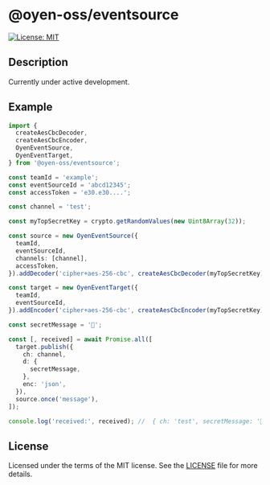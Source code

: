# @oyen-oss/eventsource

[![License: MIT](https://img.shields.io/badge/License-MIT-yellow.svg)](https://opensource.org/licenses/MIT)

## Description

Currently under active development.

## Example

```typescript
import {
  createAesCbcDecoder,
  createAesCbcEncoder,
  OyenEventSource,
  OyenEventTarget,
} from '@oyen-oss/eventsource';

const teamId = 'example';
const eventSourceId = 'abcd12345';
const accessToken = 'e30.e30....';

const channel = 'test';

const myTopSecretKey = crypto.getRandomValues(new Uint8Array(32));

const source = new OyenEventSource({
  teamId,
  eventSourceId,
  channels: [channel],
  accessToken,
}).addDecoder('cipher+aes-256-cbc', createAesCbcDecoder(myTopSecretKey));

const target = new OyenEventTarget({
  teamId,
  eventSourceId,
}).addEncoder('cipher+aes-256-cbc', createAesCbcEncoder(myTopSecretKey));

const secretMessage = '👋';

const [, received] = await Promise.all([
  target.publish({
    ch: channel,
    d: {
      secretMessage,
    },
    enc: 'json',
  }),
  source.once('message'),
]);

console.log('received:', received); //  { ch: 'test', secretMessage: '👋' }
```

## License

Licensed under the terms of the MIT license. See the [LICENSE](LICENSE.md) file for more details.
